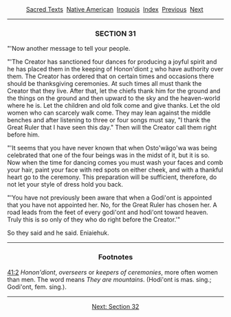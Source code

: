 <body>
 <center>
 <a href="../../../index.htm">Sacred Texts</a> 
 <a href="../../index.htm">Native American</a> 
 <a href="../index.htm">Iroquois</a> 
 <a href="index.htm">Index</a> 
 <a href="cohl041.htm">Previous</a> 
 <a href="cohl043.htm">Next</a> 
 </center>
 <hr>
 
 <h3 align="CENTER">SECTION 31</h3>
 <p>"'Now another message to tell your people.</p>
 <p>"'The Creator has sanctioned four dances for producing a joyful spirit and he has placed them in the keeping of Honon'diont <a name="fr_39"></a><a href="#fn_39"><font size="1">2</font></a> who have authority over them. The Creator has ordered that on certain times and occasions there should be thanksgiving ceremonies. At such times all must thank the Creator that they live. After that, let the chiefs thank him for the ground and the things on the ground and then upward to the sky and the heaven-world where he is. Let the children and old folk come and give thanks. Let the old women who can scarcely walk come. They may lean against the middle benches and after listening to three or four songs must say, "I thank the Great Ruler that I have seen this day." Then will the Creator call them right before him.</p>
 <p>"'It seems that you have never known that when Osto'wägo'wa was being celebrated that one of the four beings was in the midst of it, but it is so. Now when the time for dancing comes you must wash your faces and comb your hair, paint your face with red spots on either cheek, and with a thankful heart go to the ceremony. This preparation will be sufficient, therefore, do not let your style of dress hold you back.</p>
 <p>"'You have not previously been aware that when a Godi'ont is appointed that you have not appointed her. No, for the Great Ruler has chosen her. A road leads from the feet of every godi'ont and hodi'ont toward heaven. Truly this is so only of they who do right before the Creator.'"</p>
 <p>So they said and he said. Eniaiehuk.</p>
 <p>
 </p>
 <hr>
 <h3 align="CENTER">Footnotes</h3>
 <p><a name="fn_39"></a><a href="cohl042.htm#fr_39">41:2</a> <i>Honon'diont</i>, <i>overseers</i> or <i>keepers of ceremonies</i>, more often women than men. The word means <i>They are mountains</i>. (Hodi'ont is mas. sing.; Godi'ont, fem. sing.).</p>
 <p></p><hr>
 <center>
 <a href="cohl043.htm">Next: Section 32</a></center>
 </body>